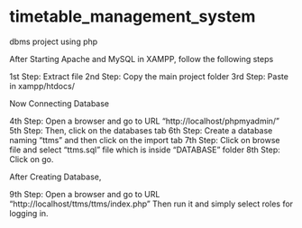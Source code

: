 # timetable_management_system
 dbms project using php

 After Starting Apache and MySQL in XAMPP, follow the following steps


1st Step: Extract file
2nd Step: Copy the main project folder
3rd Step: Paste in xampp/htdocs/

Now Connecting Database

4th Step: Open a browser and go to URL “http://localhost/phpmyadmin/”
5th Step: Then, click on the databases tab
6th Step: Create a database naming “ttms” and then click on the import tab
7th Step: Click on browse file and select “ttms.sql” file which is inside “DATABASE” folder
8th Step: Click on go.

After Creating Database,

9th Step: Open a browser and go to URL “http://localhost/ttms/ttms/index.php”
Then run it and simply select roles for logging in.

